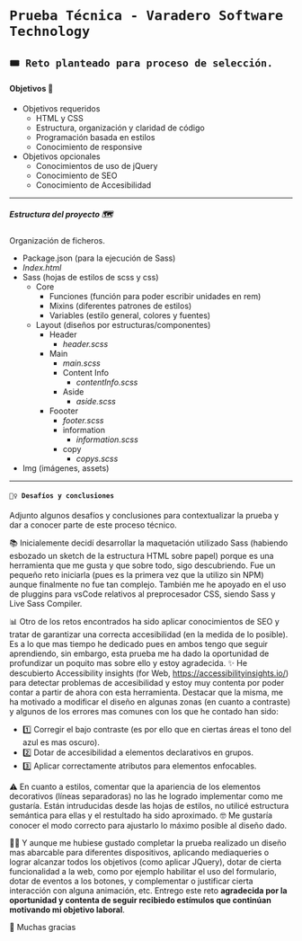 # `Prueba Técnica - Varadero Software Technology `

## `🎟 Reto planteado para proceso de selección. `

#### Objetivos 🏁

-   Objetivos requeridos
    -   HTML y CSS
    -   Estructura, organización y claridad de código
    -   Programación basada en estilos
    -   Conocimiento de responsive
-   Objetivos opcionales
    -   Conocimientos de uso de jQuery
    -   Conocimiento de SEO
    -   Conocimiento de Accesibilidad

---

##### Estructura del proyecto 🗺

Organización de ficheros.

-   Package.json (para la ejecución de Sass)
-   _Index.html_
-   Sass (hojas de estilos de scss y css)
    -   Core
        -   Funciones (función para poder escribir unidades en rem)
        -   Mixins (diferentes patrones de estilos)
        -   Variables (estilo general, colores y fuentes)
    -   Layout (diseños por estructuras/componentes)
        -   Header
            -   _header.scss_
        -   Main
            -   _main.scss_
            -   Content Info
                -   _contentInfo.scss_
            -   Aside
                -   _aside.scss_
        -   Foooter
            -   _footer.scss_
            -   information
                -   _information.scss_
            -   copy
                -   _copys.scss_
-   Img (imágenes, assets)

---

#### `🧗‍♀️ Desafíos y conclusiones `

Adjunto algunos desafíos y conclusiones para contextualizar la prueba y dar a conocer parte de este proceso técnico.

📚 Inicialemente decidí desarrollar la maquetación utilizado Sass (habiendo esbozado un sketch de la estructura HTML sobre papel) porque es una herramienta que me gusta y que sobre todo, sigo descubriendo. Fue un pequeño reto iniciarla (pues es la primera vez que la utilizo sin NPM) aunque finalmente no fue tan complejo. También me he apoyado en el uso de pluggins para vsCode relativos al preprocesador CSS, siendo Sass y Live Sass Compiler.

📊 Otro de los retos encontrados ha sido aplicar conocimientos de SEO y tratar de garantizar una correcta accesibilidad (en la medida de lo posible). Es a lo que mas tiempo he dedicado pues en ambos tengo que seguir aprendiendo, sin embargo, esta prueba me ha dado la oportunidad de profundizar un poquito mas sobre ello y estoy agradecida.
✨ He descubierto Accessibility insights (for Web, https://accessibilityinsights.io/) para detectar problemas de accesibilidad y estoy muy contenta por poder contar a partir de ahora con esta herramienta. Destacar que la misma, me ha motivado a modificar el diseño en algunas zonas (en cuanto a contraste) y algunos de los errores mas comunes con los que he contado han sido:

-   1️⃣ Corregir el bajo contraste (es por ello que en ciertas áreas el tono del azul es mas oscuro).
-   2️⃣ Dotar de accesibilidad a elementos declarativos en grupos.
-   3️⃣ Aplicar correctamente atributos para elementos enfocables.

⚠️ En cuanto a estilos, comentar que la apariencia de los elementos decorativos (líneas separadoras) no las he logrado implementar como me gustaría. Están intruducidas desde las hojas de estilos, no utilicé estructura semántica para ellas y el restultado ha sido aproximado.
🤓 Me gustaría conocer el modo correcto para ajustarlo lo máximo posible al diseño dado.

🏋🏽 Y aunque me hubiese gustado completar la prueba realizado un diseño mas abarcable para diferentes dispositivos, aplicando mediaqueries o lograr alcanzar todos los objetivos (como aplicar JQuery), dotar de cierta funcionalidad a la web, como por ejemplo habilitar el uso del formulario, dotar de eventos a los botones, y complementar o justificar cierta interacción con alguna animación, etc. Entrego este reto **agradecida por la oportunidad y contenta de seguir recibiedo estímulos que continúan motivando mi objetivo laboral**.

🙂 Muchas gracias

#
